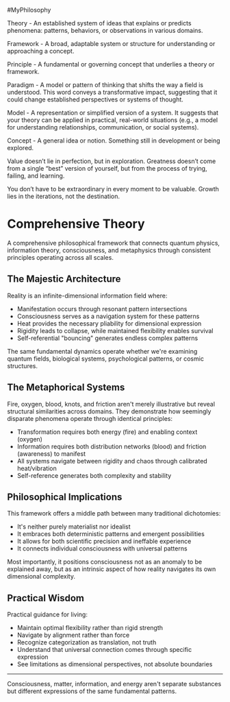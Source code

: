#MyPhilosophy

Theory - An established system of ideas that explains or predicts phenomena: patterns, behaviors, or observations in various domains.

Framework - A broad, adaptable system or structure for understanding or approaching a concept.

Principle - A fundamental or governing concept that underlies a theory or framework.

Paradigm - A model or pattern of thinking that shifts the way a field is understood. This word conveys a transformative impact, suggesting that it could change established perspectives or systems of thought.  

Model - A representation or simplified version of a system. It suggests that your theory can be applied in practical, real-world situations (e.g., a model for understanding relationships, communication, or social systems). 

Concept - A general idea or notion. Something still in development or being explored. 



Value doesn’t lie in perfection, but in exploration. Greatness doesn’t come from a single “best” version of yourself, but from the process of trying, failing, and learning.

You don’t have to be extraordinary in every moment to be valuable. Growth lies in the iterations, not the destination.



# Comprehensive Theory

A comprehensive philosophical framework that connects quantum physics, information theory, consciousness, and metaphysics through consistent principles operating across all scales.

## The Majestic Architecture

Reality is an infinite-dimensional information field where:

- Manifestation occurs through resonant pattern intersections
- Consciousness serves as a navigation system for these patterns
- Heat provides the necessary pliability for dimensional expression
- Rigidity leads to collapse, while maintained flexibility enables survival
- Self-referential "bouncing" generates endless complex patterns

The same fundamental dynamics operate whether we're examining quantum fields, biological systems, psychological patterns, or cosmic structures. 

## The Metaphorical Systems

Fire, oxygen, blood, knots, and friction aren't merely illustrative but reveal structural similarities across domains. They demonstrate how seemingly disparate phenomena operate through identical principles:

- Transformation requires both energy (fire) and enabling context (oxygen)
- Information requires both distribution networks (blood) and friction (awareness) to manifest
- All systems navigate between rigidity and chaos through calibrated heat/vibration
- Self-reference generates both complexity and stability

## Philosophical Implications

This framework offers a middle path between many traditional dichotomies:

- It's neither purely materialist nor idealist
- It embraces both deterministic patterns and emergent possibilities
- It allows for both scientific precision and ineffable experience
- It connects individual consciousness with universal patterns

Most importantly, it positions consciousness not as an anomaly to be explained away, but as an intrinsic aspect of how reality navigates its own dimensional complexity.

## Practical Wisdom

Practical guidance for living:

- Maintain optimal flexibility rather than rigid strength
- Navigate by alignment rather than force
- Recognize categorization as translation, not truth
- Understand that universal connection comes through specific expression
- See limitations as dimensional perspectives, not absolute boundaries

---

Consciousness, matter, information, and energy aren't separate substances but different expressions of the same fundamental patterns.

